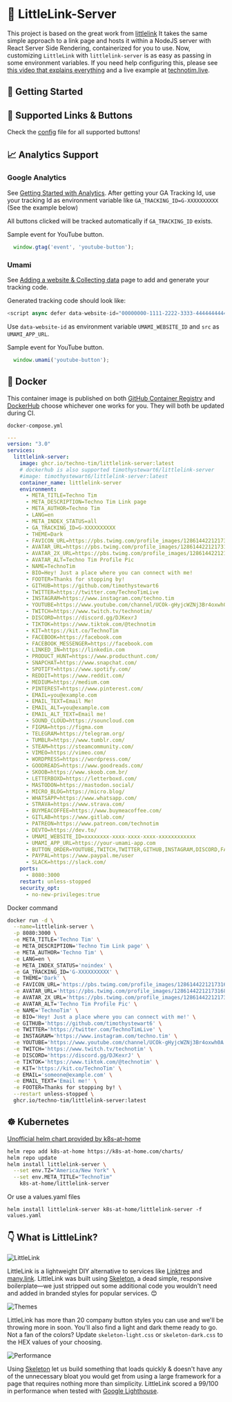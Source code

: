 # 🔗 LittleLink-Server

This project is based on the great work from [littlelink](https://github.com/sethcottle/littlelink)
It takes the same simple approach to a link page and hosts it within a NodeJS server with React Server Side Rendering, containerized for you to use. Now, customizing `LittleLink` with `littlelink-server` is as easy as passing in some environment variables.  If you need help configuring this, please see [this video that explains everything](https://www.youtube.com/watch?v=42SqfI_AjXU) and a live example at [technotim.live](https://technotim.live/).

## 🚀 Getting Started

## 📍 Supported Links & Buttons

Check the [config](https://github.com/techno-tim/littlelink-server/blob/master/src/config.js) file for all supported buttons!

## 📈 Analytics Support

### Google Analytics

See [Getting Started with Analytics](https://support.google.com/analytics/answer/1008015?hl=en).  After getting your GA Tracking Id, use your tracking Id as environment variable like `GA_TRACKING_ID=G-XXXXXXXXXX`  (See the example below)

All buttons clicked will be tracked automatically if `GA_TRACKING_ID` exists.

Sample event for YouTube button.

```javascript
  window.gtag('event', 'youtube-button');
```

### Umami

See [Adding a website & Collecting data](https://umami.is/docs/collect-data) page to add and generate your tracking code.

Generated tracking code should look like:

```javascript
<script async defer data-website-id="00000000-1111-2222-3333-444444444444" src="https://your-umami-app.com/umami.js"></script>
```

Use `data-website-id` as environment variable `UMAMI_WEBSITE_ID` and `src` as `UMAMI_APP_URL`.

Sample event for YouTube button.

```javascript
  window.umami('youtube-button');
```

## 🐳 Docker

This container image is published on both [GitHub Container Registry](https://github.com/techno-tim/littlelink-server/pkgs/container/littlelink-server) and [DockerHub](https://hub.docker.com/repository/docker/timothystewart6/littlelink-server) choose whichever one works for you.  They will both be updated during CI.

`docker-compose.yml`

```yml
---
version: "3.0"
services:
  littlelink-server:
    image: ghcr.io/techno-tim/littlelink-server:latest
    # dockerhub is also supported timothystewart6/littlelink-server
    #image: timothystewart6/littlelink-server:latest
    container_name: littlelink-server
    environment:
      - META_TITLE=Techno Tim
      - META_DESCRIPTION=Techno Tim Link page
      - META_AUTHOR=Techno Tim
      - LANG=en
      - META_INDEX_STATUS=all
      - GA_TRACKING_ID=G-XXXXXXXXXX
      - THEME=Dark
      - FAVICON_URL=https://pbs.twimg.com/profile_images/1286144221217316864/qIAsKOpB_200x200.jpg
      - AVATAR_URL=https://pbs.twimg.com/profile_images/1286144221217316864/qIAsKOpB_200x200.jpg
      - AVATAR_2X_URL=https://pbs.twimg.com/profile_images/1286144221217316864/qIAsKOpB_400x400.jpg
      - AVATAR_ALT=Techno Tim Profile Pic
      - NAME=TechnoTim
      - BIO=Hey! Just a place where you can connect with me!
      - FOOTER=Thanks for stopping by!
      - GITHUB=https://github.com/timothystewart6
      - TWITTER=https://twitter.com/TechnoTimLive
      - INSTAGRAM=https://www.instagram.com/techno.tim
      - YOUTUBE=https://www.youtube.com/channel/UCOk-gHyjcWZNj3Br4oxwh0A
      - TWITCH=https://www.twitch.tv/technotim/
      - DISCORD=https://discord.gg/DJKexrJ
      - TIKTOK=https://www.tiktok.com/@technotim
      - KIT=https://kit.co/TechnoTim
      - FACEBOOK=https://facebook.com
      - FACEBOOK_MESSENGER=https://facebook.com
      - LINKED_IN=https://linkedin.com
      - PRODUCT_HUNT=https://www.producthunt.com/
      - SNAPCHAT=https://www.snapchat.com/
      - SPOTIFY=https://www.spotify.com/
      - REDDIT=https://www.reddit.com/
      - MEDIUM=https://medium.com
      - PINTEREST=https://www.pinterest.com/
      - EMAIL=you@example.com
      - EMAIL_TEXT=Email Me!
      - EMAIL_ALT=you@example.com
      - EMAIL_ALT_TEXT=Email me!
      - SOUND_CLOUD=https://souncloud.com
      - FIGMA=https://figma.com
      - TELEGRAM=https://telegram.org/
      - TUMBLR=https://www.tumblr.com/
      - STEAM=https://steamcommunity.com/
      - VIMEO=https://vimeo.com/
      - WORDPRESS=https://wordpress.com/
      - GOODREADS=https://www.goodreads.com/
      - SKOOB=https://www.skoob.com.br/
      - LETTERBOXD=https://letterboxd.com/
      - MASTODON=https://mastodon.social/
      - MICRO_BLOG=https://micro.blog/
      - WHATSAPP=https://www.whatsapp.com/
      - STRAVA=https://www.strava.com/
      - BUYMEACOFFEE=https://www.buymeacoffee.com/
      - GITLAB=https://www.gitlab.com/
      - PATREON=https://www.patreon.com/technotim
      - DEVTO=https://dev.to/
      - UMAMI_WEBSITE_ID=xxxxxxxx-xxxx-xxxx-xxxx-xxxxxxxxxxxx
      - UMAMI_APP_URL=https://your-umami-app.com
      - BUTTON_ORDER=YOUTUBE,TWITCH,TWITTER,GITHUB,INSTAGRAM,DISCORD,FACEBOOK,TIKTOK,KIT,PATREON # use ENV variable names for order, listed buttons will be boosted to the top
      - PAYPAL=https://www.paypal.me/user
      - SLACK=https://slack.com/
    ports:
      - 8080:3000
    restart: unless-stopped
    security_opt:
      - no-new-privileges:true
```

Docker command

```bash
docker run -d \
  --name=littlelink-server \
  -p 8080:3000 \
  -e META_TITLE='Techno Tim' \
  -e META_DESCRIPTION='Techno Tim Link page' \
  -e META_AUTHOR='Techno Tim' \
  -e LANG=en \
  -e META_INDEX_STATUS='noindex' \
  -e GA_TRACKING_ID='G-XXXXXXXXXX' \
  -e THEME='Dark' \
  -e FAVICON_URL='https://pbs.twimg.com/profile_images/1286144221217316864/qIAsKOpB_200x200.jpg' \
  -e AVATAR_URL='https://pbs.twimg.com/profile_images/1286144221217316864/qIAsKOpB_200x200.jpg' \
  -e AVATAR_2X_URL='https://pbs.twimg.com/profile_images/1286144221217316864/qIAsKOpB_400x400.jpg' \
  -e AVATAR_ALT='Techno Tim Profile Pic' \
  -e NAME='TechnoTim' \
  -e BIO='Hey! Just a place where you can connect with me!' \
  -e GITHUB='https://github.com/timothystewart6' \
  -e TWITTER='https://twitter.com/TechnoTimLive' \
  -e INSTAGRAM='https://www.instagram.com/techno.tim' \
  -e YOUTUBE='https://www.youtube.com/channel/UCOk-gHyjcWZNj3Br4oxwh0A' \
  -e TWITCH='https://www.twitch.tv/technotim' \
  -e DISCORD='https://discord.gg/DJKexrJ' \
  -e TIKTOK='https://www.tiktok.com/@technotim' \
  -e KIT='https://kit.co/TechnoTim' \
  -e EMAIL='someone@example.com' \
  -e EMAIL_TEXT='Email me!' \
  -e FOOTER=Thanks for stopping by! \
  --restart unless-stopped \
  ghcr.io/techno-tim/littlelink-server:latest
```

## ☸ Kubernetes

[Unofficial helm chart provided by k8s-at-home](https://github.com/k8s-at-home/charts/tree/master/charts/stable/littlelink-server)

```bash
helm repo add k8s-at-home https://k8s-at-home.com/charts/
helm repo update
helm install littlelink-server \
  --set env.TZ="America/New York" \
  --set env.META_TITLE="TechnoTim"
    k8s-at-home/littlelink-server
```

Or use a values.yaml files

`helm install littlelink-server k8s-at-home/littlelink-server -f values.yaml`

## 👇 What is LittleLink?

![LittleLink](https://cdn.cottle.cloud/littlelink/social-circle.png)

LittleLink is a lightweight DIY alternative to services like [Linktree](https://linktr.ee)
and [many.link](https://www.google.com). LittleLink was built using [Skeleton](http://getskeleton.com/), a dead simple, responsive boilerplate—we just stripped out some additional code you wouldn't need and added in branded styles for popular services. 😊

![Themes](https://cdn.cottle.cloud/littlelink/themes.png)

LittleLink has more than 20 company button styles you can use and we'll be throwing more in soon. You'll also find a light and dark theme ready to go. Not a fan of the colors? Update `skeleton-light.css` or `skeleton-dark.css` to the HEX values of your choosing.

![Performance](https://cdn.cottle.cloud/littlelink/performance.png)

Using [Skeleton](http://getskeleton.com/) let us build something that loads quickly & doesn't have any of the unnecessary bloat you would get from using a large framework for a page that requires nothing more than simplicity. LittleLink scored a 99/100 in performance when tested with [Google Lighthouse](https://developers.google.com/web/tools/lighthouse).
